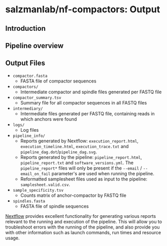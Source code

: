 # salzmanlab/nf-compactors: Output

## Introduction



## Pipeline overview



## Output Files

- `compactor.fasta`
  - FASTA file of compactor sequences
- `compactors/`
  - Intermediate compactor and spindle files generated per FASTQ file
- `compactor_summary.tsv`
  - Summary file for all compactor sequences in all FASTQ files
- `intermediary/`
  - Intermediate files generated per FASTQ file, containing reads in which anchors were found
- `logs/`
  - Log files
- `pipeline_info/`
  - Reports generated by Nextflow: `execution_report.html`, `execution_timeline.html`, `execution_trace.txt` and `pipeline_dag.dot`/`pipeline_dag.svg`.
  - Reports generated by the pipeline: `pipeline_report.html`, `pipeline_report.txt` and `software_versions.yml`. The `pipeline_report*` files will only be present if the `--email` / `--email_on_fail` parameter's are used when running the pipeline.
  - Reformatted samplesheet files used as input to the pipeline: `samplesheet.valid.csv`.
- `sample_specificity.tsv`
  - Counts matrix of anchor-compactor by FASTQ file
- `spindles.fasta`
  - FASTA file of spindle sequences


[Nextflow](https://www.nextflow.io/docs/latest/tracing.html) provides excellent functionality for generating various reports relevant to the running and execution of the pipeline. This will allow you to troubleshoot errors with the running of the pipeline, and also provide you with other information such as launch commands, run times and resource usage.
